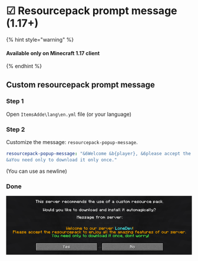 # ☑ Resourcepack prompt message (1.17+)

{% hint style="warning" %}
#### Available only on Minecraft 1.17 client
{% endhint %}

## Custom resourcepack prompt message

### Step 1

Open `ItemsAdde\lang\en.yml` file (or your language)

### Step 2

Customize the message: `resourcepack-popup-message`.

```yaml
resourcepack-popup-message: "&6Welcome &b{player}, &6please accept the resourcepack to enjoy all the amazing features of our server.\n
&aYou need only to download it only once."
```

(You can use as newline)

### Done

![](<../.gitbook/assets/image_(127).png>)
